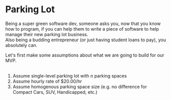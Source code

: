 # Parking Lot 

Being a super green software dev, someone asks you, now that you know how to program, if you can help them to write a piece of software to help manage their new parking lot business. </br>
Also being a budding entrepreneur (or just having student loans to pay), you absolutely can. </br>

Let's first make some assumptions about what we are going to build for our MVP. </br>
</br>
1) Assume single-level parking lot with n parking spaces </br>
2) Assume hourly rate of $20.00/hr </br>
3) Assume homogenous parking space size (e.g. no difference for Compact Cars, SUV, Handicapped, etc.) </br>
